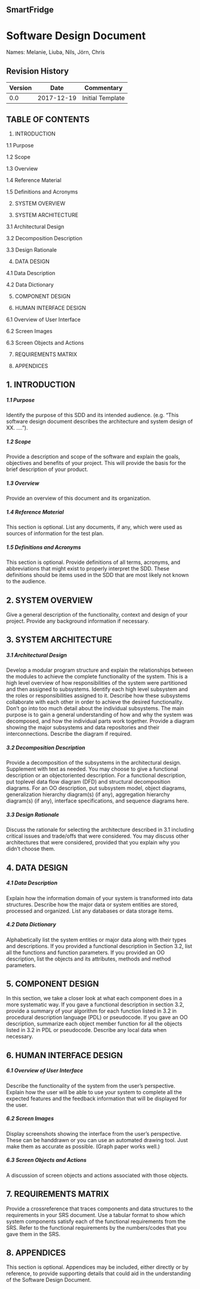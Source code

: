 ## SmartFridge
# Software Design Document
Names: Melanie, Liuba, Nils, Jörn, Chris  

<div style="page-break-after: always;"></div>

## Revision History
| Version 	| Date		| Commentary									|
|---------------|---------------|-------------------------------------------------------------------------------|
| 0.0		| 2017-12-19	| Initial Template									|

<div style="page-break-after: always;"></div>

## TABLE OF CONTENTS
1. INTRODUCTION

  1.1 Purpose

  1.2 Scope

  1.3 Overview

  1.4 Reference Material

  1.5 Definitions and Acronyms

2. SYSTEM OVERVIEW

3. SYSTEM ARCHITECTURE

  3.1 Architectural Design

  3.2 Decomposition Description

  3.3 Design Rationale

4. DATA DESIGN

  4.1 Data Description

  4.2 Data Dictionary

5. COMPONENT DESIGN

6. HUMAN INTERFACE DESIGN

  6.1 Overview of User Interface

  6.2 Screen Images

  6.3 Screen Objects and Actions

7. REQUIREMENTS MATRIX

8. APPENDICES

<div style="page-break-after: always;"></div>

## 1. INTRODUCTION
##### 1.1 Purpose
Identify the purpose of this SDD and its intended audience. (e.g. “This software design document describes the architecture and system design of XX. ….”).
##### 1.2 Scope
Provide a description and scope of the software and explain the goals, objectives and benefits of your project. This will provide the basis for the brief description of your product.
##### 1.3 Overview
Provide an overview of this document and its organization.
##### 1.4 Reference Material
This section is optional.
List any documents, if any, which were used as sources of information for the test plan.
##### 1.5 Definitions and Acronyms
This section is optional.
Provide definitions of all terms, acronyms, and abbreviations that might exist to properly interpret the SDD. These definitions should be items used in the SDD that are most likely not known to the audience.

## 2. SYSTEM OVERVIEW
Give a general description of the functionality, context and design of your project. Provide any background information if necessary.

## 3. SYSTEM ARCHITECTURE
##### 3.1 Architectural Design
Develop a modular program structure and explain the relationships between the modules to achieve the complete functionality of the system. This is a high level overview of how responsibilities of the system were partitioned and then assigned to subsystems. Identify each high level subsystem and the roles or responsibilities assigned to it. Describe how these subsystems collaborate with each other in order to achieve the desired functionality. Don’t go
into too much detail about the individual subsystems. The main purpose is to gain a general understanding of how and why the system was decomposed, and how the individual parts work together. Provide a diagram showing the major subsystems and data repositories and their interconnections. Describe the diagram if required.
##### 3.2 Decomposition Description
Provide a decomposition of the subsystems in the architectural design. Supplement with text as needed. You may choose to give a functional description or an object­oriented description.
For a functional description, put top­level data flow diagram (DFD) and structural decomposition diagrams. For an OO description, put subsystem model, object diagrams, generalization hierarchy diagram(s) (if any), aggregation hierarchy diagram(s) (if any), interface specifications, and sequence diagrams here.
##### 3.3 Design Rationale
Discuss the rationale for selecting the architecture described in 3.1 including critical issues and trade/offs that were considered. You may discuss other architectures that were considered, provided that you explain why you didn’t choose them.

## 4. DATA DESIGN
##### 4.1 Data Description
Explain how the information domain of your system is transformed into data structures.
Describe how the major data or system entities are stored, processed and organized. List any databases or data storage items.
##### 4.2 Data Dictionary
Alphabetically list the system entities or major data along with their types and descriptions. If you provided a functional description in Section 3.2, list all the functions and function parameters. If you provided an OO description, list the objects and its attributes, methods and
method parameters.

## 5. COMPONENT DESIGN
In this section, we take a closer look at what each component does in a more systematic way. If you gave a functional description in section 3.2, provide a summary of your algorithm for each function listed in 3.2 in procedural description language (PDL) or pseudocode. If you gave an OO description, summarize each object member function for all the objects listed in 3.2 in PDL
or pseudocode. Describe any local data when necessary.

## 6. HUMAN INTERFACE DESIGN
##### 6.1 Overview of User Interface
Describe the functionality of the system from the user’s perspective. Explain how the user will be able to use your system to complete all the expected features and the feedback information that will be displayed for the user.
##### 6.2 Screen Images
Display screenshots showing the interface from the user’s perspective. These can be handdrawn or you can use an automated drawing tool. Just make them as accurate as possible.
(Graph paper works well.)
##### 6.3 Screen Objects and Actions
A discussion of screen objects and actions associated with those objects.

## 7. REQUIREMENTS MATRIX
Provide a cross­reference that traces components and data structures to the requirements in your SRS document.
Use a tabular format to show which system components satisfy each of the functional requirements from the SRS. Refer to the functional requirements by the numbers/codes that you gave them in the SRS.

## 8. APPENDICES
This section is optional.
Appendices may be included, either directly or by reference, to provide supporting details that could aid in the understanding of the Software Design Document.
